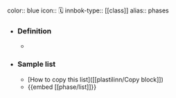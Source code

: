 color:: blue
icon:: 🗓️
innbok-type:: [[class]]
alias:: phases

- ### Definition 
  - 
- ### Sample list
  - [How to copy this list]([[plastilinn/Copy block]])
  - {{embed [[phase/list]]}}



